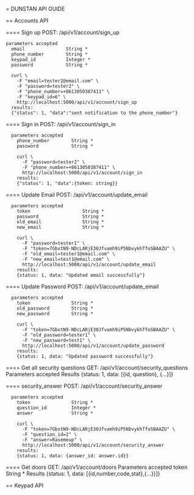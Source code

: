 = DUNSTAN API GUIDE

== Accounts API

==== Sign up
    POST: /api/v1/account/sign_up

    parameters accepted
      email               String *
      phone_number        String *
      keypad_id           Integer *
      password            String *

      curl \
        -F "email=tester2@email.com" \
        -F "password=tester2" \
        -F "phone_number=+8613050387411" \
        -F "keypad_id=6" \
        http://localhost:5000/api/v1/account/sign_up
      results:
      {"status": 1, "data":"sent notification to the phone_number"}

  ==== Sign in
      POST: /api/v1/account/sign_in

      parameters accepted
        phone_number        String *
        password            String *

        curl \
          -F "password=tester2" \
          -F "phone_number=+8613050387411" \
          http://localhost:5000/api/v1/account/sign_in
        results:
        {"status": 1, "data":{token: string}}

  ==== Update Email
      POST: /api/v1/account/update_email

      parameters accepted
        token                   String *
        password                String *
        old_email               String *
        new_email               String *

        curl \
          -F "password=tester1" \
          -F "token=7GbxtN9-NDcLARjE30Jfvamh9iP5NbvykhTfoSBAAZU" \
          -F "old_email=tester1@email.com" \
          -F "new_email=test1@email.com" \
          http://localhost:5000/api/v1/account/update_email
        results:
        {status: 1, data: "Updated email successfully"}

  ==== Update Password
      POST: /api/v1/account/update_email

      parameters accepted
        token               String *
        old_password        String *
        new_password        String *

        curl \
          -F "token=7GbxtN9-NDcLARjE30Jfvamh9iP5NbvykhTfoSBAAZU" \
          -F "old_password=tester1" \
          -F "new_password=test1" \
          http://localhost:5000/api/v1/account/update_password
        results:
        {status: 1, data: "Updated password successfully"}

  ==== Get all security questions
    GET: /api/v1/account/security_questions
      Parameters accepted
      Results
        {status: 1, data: [{id, question}, {...}]}

  ==== security_answer
      POST: /api/v1/account/security_answer

      parameters accepted
        token               String *
        question_id         Integer *
        answer              String *

        curl \
          -F "token=7GbxtN9-NDcLARjE30Jfvamh9iP5NbvykhTfoSBAAZU" \
          -F "question_id=2" \
          -F "answer=Rasemeup" \
          http://localhost:5000/api/v1/account/security_answer
        results:
        {status: 1, data: {answer_id: answer.id}}
  ==== Get doors
      GET: /api/v1/account/doors
        Parameters accepted
          token               String *
        Results
          {status: 1, data: [{id,number,code,stat},{...}}]}


== Keypad API
